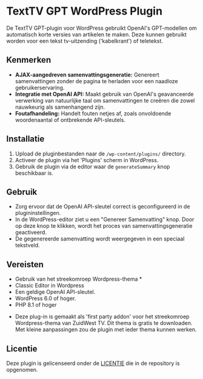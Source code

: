 # TextTV GPT WordPress Plugin

De TextTV GPT-plugin voor WordPress gebruikt OpenAI's GPT-modellen om automatisch korte versies van artikelen te maken. Deze kunnen gebruikt worden voor een tekst tv-uitzending ('kabelkrant') of teletekst.

## Kenmerken
- **AJAX-aangedreven samenvattingsgeneratie:** Genereert samenvattingen zonder de pagina te herladen voor een naadloze gebruikerservaring.
- **Integratie met OpenAI API:** Maakt gebruik van OpenAI's geavanceerde verwerking van natuurlijke taal om samenvattingen te creëren die zowel nauwkeurig als samenhangend zijn.
- **Foutafhandeling:** Handelt fouten netjes af, zoals onvoldoende woordenaantal of ontbrekende API-sleutels.

## Installatie
1. Upload de pluginbestanden naar de `/wp-content/plugins/` directory.
2. Activeer de plugin via het 'Plugins' scherm in WordPress.
3. Gebruik de plugin via de editor waar de `generateSummary` knop beschikbaar is.

## Gebruik
- Zorg ervoor dat de OpenAI API-sleutel correct is geconfigureerd in de plugininstellingen.
- In de WordPress-editor ziet u een "Genereer Samenvatting" knop. Door op deze knop te klikken, wordt het proces van samenvattingsgeneratie geactiveerd.
- De gegenereerde samenvatting wordt weergegeven in een speciaal tekstveld.

## Vereisten
- Gebruik van het streekomroep Wordpress-thema *
- Classic Editor in Wordpress
- Een geldige OpenAI API-sleutel.
- WordPress 6.0 of hoger.
- PHP 8.1 of hoger

* Deze plug-in is gemaakt als 'first party addon' voor het streekomroep Wordpress-thema van ZuidWest TV. Dit thema is gratis te downloaden. Met kleine aanpassingen zou de plugin met ieder thema kunnen werken.

## Licentie
Deze plugin is gelicenseerd onder de [LICENTIE](LICENSE) die in de repository is opgenomen.